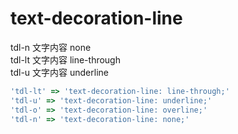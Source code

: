 # text-decoration-line

<div class="a-tdl-n">tdl-n 文字内容 none</div>

<div class="a-tdl-lt">tdl-lt 文字内容 line-through</div>

<div class="a-tdl-u">tdl-u 文字内容 underline</div>

```js
'tdl-lt' => 'text-decoration-line: line-through;'
'tdl-u' => 'text-decoration-line: underline;'
'tdl-o' => 'text-decoration-line: overline;'
'tdl-n' => 'text-decoration-line: none;'
```


